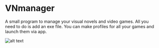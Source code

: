 # VNmanager

A small program to manage your visual novels and video games. All you need to do is add an exe file. You can make profiles for all your games and launch them via app.

![alt text](https://github.com/[hubertsid]/[VNmanager]/blob/[master]/VNscreen1.jpg?raw=true)
